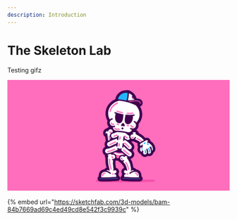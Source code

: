```yaml
---
description: Introduction
---
```


# The Skeleton Lab

Testing gifz

![](.gitbook/assets/7c177769916383.5b940de0535f9.gif)

{% embed url="https://sketchfab.com/3d-models/bam-84b7669ad69c4ed49cd8e542f3c9939c" %}
